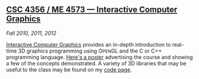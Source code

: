 ## [CSC 4356 / ME 4573 &mdash; Interactive Computer Graphics][csc4356]

*Fall 2010, 2011, 2012*

[Interactive Computer Graphics][csc4356] provides an in-depth introduction to real-time 3D graphics programming using O<small>PEN</small>GL and the C or C++ programming language. [Here's a poster][poster] advertising the course and showing a few of the concepts demonstrated. A variety of 3D libraries that may be useful to the class may be found on my [code page][code].

[csc4356]: csc4356/index.html
[poster]:  pdfs/ICG-2010.pdf
[code]:    code.html
